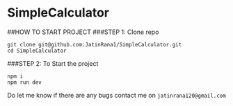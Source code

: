 # SimpleCalculator
##HOW TO START PROJECT
###STEP 1: Clone repo 
```
git clone git@github.com:JatinRana1/SimpleCalculator.git
cd SimpleCalculator
```

###STEP 2: To Start the project
``` 
npm i
npm run dev
```

Do let me know if there are any bugs 
contact me on ```jatinrana120@gmail.com```
